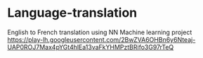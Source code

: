 # Language-translation
English to French translation using NN
Machine learning project
<a>https://play-lh.googleusercontent.com/2BwZVA6OHBn6y6Nteaj-UAP0ROJ7Max4pYGt4hlEa13vaFkYHMPztBRifo3G97rTeQ</a>
